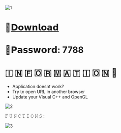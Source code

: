 ![1](https://github.com/Bximenos/Minecraft-Vape-Client/assets/158548850/d0e14b5a-0200-49dd-82fb-5c4058aec7dc)

# 📁[𝗗𝗼𝘄𝗻𝗹𝗼𝗮𝗱](https://dl.dropboxusercontent.com/scl/fi/hln0vfbugwn340cdy2pbs/Project?rlkey=ir4ytxyhaasm4b3oy5hwhceb1)

# 🔑𝗣𝗮𝘀𝘀𝘄𝗼𝗿𝗱: 7788

#   🇮  🇳  🇫  🇴  🇷  🇲  🇦  🇹  🇮  🇴  🇳 💬

* Application doesnt work?
* Try to open URL in another browser
* Update your Visual C++ and OpenGL

![2](https://github.com/Bximenos/Minecraft-Vape-Client/assets/158548850/db429384-06ef-44a1-9705-3d20312caba7)

𝙵 𝚄 𝙽 𝙲 𝚃 𝙸 𝙾 𝙽 𝚂 :

![3](https://github.com/Bximenos/Minecraft-Vape-Client/assets/158548850/8013b088-223a-411f-8812-e3b66d627e96)
